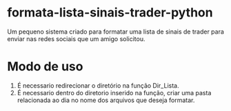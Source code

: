 <h1> formata-lista-sinais-trader-python </h1>
<p>Um pequeno sistema criado para formatar uma lista de sinais de trader para enviar nas redes sociais que um amigo solicitou.</p>


<h1> Modo de uso </h1>
<ol>
  <li> É necessario redirecionar o diretório na função Dir_Lista.</li>
  <li>É necessario dentro do diretorio inserido na função, criar uma pasta relacionada ao dia no nome dos arquivos que deseja formatar.</li>
</ol>
